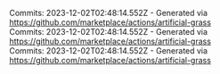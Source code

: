Commits: 2023-12-02T02:48:14.552Z - Generated via https://github.com/marketplace/actions/artificial-grass
<br>
Commits: 2023-12-02T02:48:14.552Z - Generated via https://github.com/marketplace/actions/artificial-grass
<br>
Commits: 2023-12-02T02:48:14.552Z - Generated via https://github.com/marketplace/actions/artificial-grass
<br>
